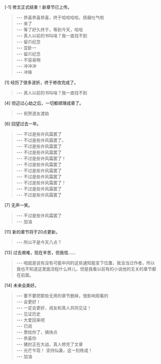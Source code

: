 
[-1] 修文正式结束！新章节已上传。
>--- 恭喜恭喜恭喜，终于哈哈哈哈，扬眉吐气啦<br>
>--- 来了<br>
>--- 等了好久终于，等到今天，哈哈<br>
>--- 真人以前的书叫啥？我一直找不到<br>
>--- 留爪纪念<br>
>--- 亚卧一<br>
>--- 留爪纪念<br>
>--- 不容易啊<br>
>--- 冲冲冲<br>
>--- 冲锋<br>

[1] 经历了很多波折，终于修改完成了。
>--- 真人以前的书叫啥？我一直找不到<br>

[4] 但迈过心劫之后，一切都顺理成章了。
>--- 祝贺道友渡劫<br>

[6] 回望过去一年。
>--- 不过是些许风霜罢了<br>
>--- 不过是些许风霜罢了。<br>
>--- 不过是些许风霜罢了<br>
>--- 不过是些许风霜罢了<br>
>--- 不过是些许风霜罢了！<br>
>--- 不过是些许风霜罢了<br>
>--- 不过是些许风霜罢了<br>
>--- 不过是些许风霜罢了<br>
>--- 不过是些许风霜罢了！<br>
>--- 不过是些许风霜罢了<br>
>--- 不过是些许风霜罢了<br>

[7] 无声一笑。
>--- 不过是些许风霜罢了<br>
>--- 加油<br>

[11] 新的章节将于20点更新。
>--- 所以不是今天八点？<br>

[13] 过去艰难，现在辛苦，但我信……
>--- 咱就是说有没有可能中间的这些通知能变下位置，我没当过作者，所以我也不知道这里面流程什么样儿，但是我看以前有的小说他的无关的章节都在前面。<br>

[14] 未来会美好。
>--- 要不要把那些无用的章节删掉，很影响观看的<br>
>--- 会更好！<br>
>--- 一定会更好，阅友和真人共同见证！<br>
>--- 见证历史<br>
>--- 大爱回来吧<br>
>--- 已阅<br>
>--- 票给你了，搞快点<br>
>--- 恭喜你<br>
>--- 猪肘正在大战，真人修完了文章<br>
>--- 光芒乍现！
坚持仙蛊，这一刻练成！<br>
>--- 加油<br>
